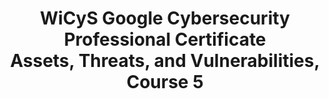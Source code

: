 <h1 align="center">WiCyS Google Cybersecurity Professional Certificate<br>
Assets, Threats, and Vulnerabilities, Course 5</h1>
